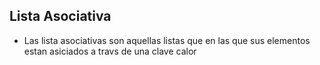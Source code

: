 ## Lista Asociativa

- Las lista asociativas son aquellas listas que en las que sus elementos estan asiciados a travs de una clave calor

